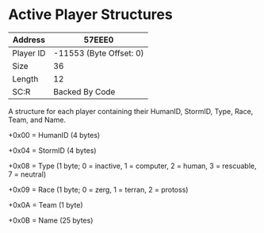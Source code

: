 
#  Active Player Structures
Address   | 57EEE0
----------|-------------
Player ID | -11553 (Byte Offset: 0)
Size 	  | 36
Length 	  | 12
SC:R      | Backed By Code

A structure for each player containing their HumanID, StormID, Type, Race, Team, and Name.
+0x00 = HumanID (4 bytes)
+0x04 = StormID (4 bytes)
+0x08 = Type (1 byte; 0 = inactive, 1 = computer, 2 = human, 3 = rescuable, 7 = neutral)
+0x09 = Race (1 byte; 0 = zerg, 1 = terran, 2 = protoss)
+0x0A = Team (1 byte)
+0x0B = Name (25 bytes)
